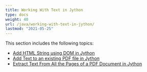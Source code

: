 ```yaml
---
title: Working With Text in Jython
type: docs
weight: 40
url: /java/working-with-text-in-jython/
lastmod: "2021-05-25"
---
```


This section includes the following topics:

- [Add HTML String using DOM in Jython](/pdf/java/add-html-string-using-dom-in-jython/)
- [Add Text to an existing PDF file in Jython](/pdf/java/add-text-to-an-existing-pdf-file-in-jython/)
- [Extract Text From All the Pages of a PDF Document in Jython](/pdf/java/extract-text-from-all-the-pages-of-a-pdf-document-in-jython/)

